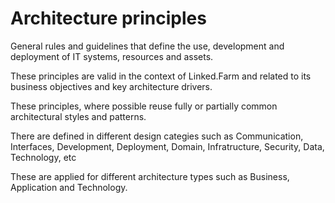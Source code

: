 # Architecture principles

General rules and guidelines that define the use, development and deployment of IT systems, resources and assets.

These principles are valid in the context of Linked.Farm and related to its business objectives and key architecture drivers.

These principles, where possible reuse fully or partially common architectural styles and patterns. 

There are defined in different design categies such as Communication, Interfaces, Development, Deployment, Domain, Infratructure, Security, Data, Technology, etc

These are applied for different architecture types such as Business, Application and Technology.
